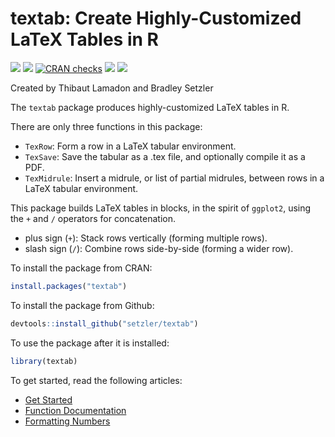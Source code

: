 textab: Create Highly-Customized LaTeX Tables in R
================

[![](http://cranlogs.r-pkg.org/badges/grand-total/textab?color=green)](https://cran.r-project.org/package=textab)
[![](https://www.r-pkg.org/badges/version/textab?color=green)](https://cran.r-project.org/package=textab)
[![CRAN
checks](https://badges.cranchecks.info/summary/textab.svg)](https://cran.r-project.org/web/checks/check_results_textab.html)
[![](https://img.shields.io/badge/devel%20version-1.0.0.9000-green.svg)](https://github.com/setzler/textab)
[![](https://img.shields.io/github/last-commit/setzler/textab.svg)](https://github.com/setzler/textab/commits/main)

Created by Thibaut Lamadon and Bradley Setzler

The `textab` package produces highly-customized LaTeX tables in R.

There are only three functions in this package:

- `TexRow`: Form a row in a LaTeX tabular environment.
- `TexSave`: Save the tabular as a .tex file, and optionally compile it
  as a PDF.
- `TexMidrule`: Insert a midrule, or list of partial midrules, between
  rows in a LaTeX tabular environment.

This package builds LaTeX tables in blocks, in the spirit of `ggplot2`,
using the `+` and `/` operators for concatenation.

- plus sign (`+`): Stack rows vertically (forming multiple rows).
- slash sign (`/`): Combine rows side-by-side (forming a wider row).

To install the package from CRAN:

``` r
install.packages("textab")
```

To install the package from Github:

``` r
devtools::install_github("setzler/textab")
```

To use the package after it is installed:

``` r
library(textab)
```

To get started, read the following articles:

- [Get Started](https://setzler.github.io/textab/articles/textab.html)
- [Function
  Documentation](https://setzler.github.io/textab/reference/index.html)
- [Formatting
  Numbers](https://setzler.github.io/textab/articles/Numerics.html)
